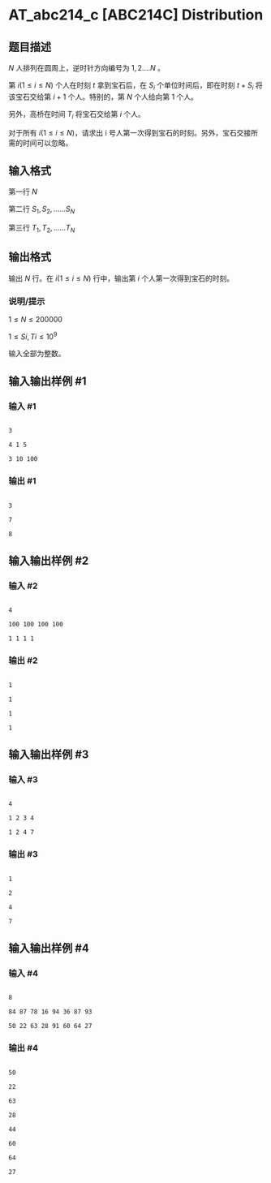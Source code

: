 # AT_abc214_c [ABC214C] Distribution

## 题目描述

$N$ 人排列在圆周上，逆时针方向编号为 $1,2....N$ 。 

第 $i(1≤i≤N)$ 个人在时刻 $t$ 拿到宝石后，在 $S_i$ 个单位时间后，即在时刻 $t+S_i$ 将该宝石交给第 $i+1$ 个人。特别的，第 $N$ 个人给向第 $1$ 个人。

另外，高桥在时间 $T_i$ 将宝石交给第 $i$ 个人。

对于所有 $i(1≤i≤N)$，请求出 i 号人第一次得到宝石的时刻。另外，宝石交接所需的时间可以忽略。

## 输入格式

第一行 $N$    
第二行 $S_1,S_2,……S_N$      
第三行 $T_1,T_2,……T_N$

## 输出格式

输出 $N$ 行。在 $i(1≤i≤N)$ 行中，输出第 $i$ 个人第一次得到宝石的时刻。

### 说明/提示     

$1≤N≤200000$

$1≤Si,Ti≤10^9$

输入全部为整数。

## 输入输出样例 #1

### 输入 #1

```
3
4 1 5
3 10 100
```

### 输出 #1

```
3
7
8
```

## 输入输出样例 #2

### 输入 #2

```
4
100 100 100 100
1 1 1 1
```

### 输出 #2

```
1
1
1
1
```

## 输入输出样例 #3

### 输入 #3

```
4
1 2 3 4
1 2 4 7
```

### 输出 #3

```
1
2
4
7
```

## 输入输出样例 #4

### 输入 #4

```
8
84 87 78 16 94 36 87 93
50 22 63 28 91 60 64 27
```

### 输出 #4

```
50
22
63
28
44
60
64
27
```